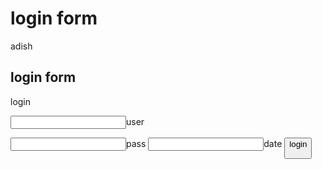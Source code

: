 # login form
adish

<h2>login form</h2>

<type>login
<print><MY WEBSITE>

<input type>user

<input type>pass
<input type>date
<button>login 

